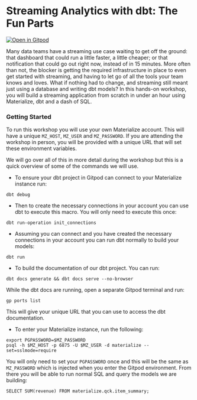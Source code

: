 # Streaming Analytics with dbt: The Fun Parts

[![Open in Gitpod](https://gitpod.io/button/open-in-gitpod.svg)](https://gitpod.io/#https://github.com/MaterializeInc/mz-data-council-2023)

Many data teams have a streaming use case waiting to get off the ground: that dashboard that could run a little faster, a little cheaper; or that notification that could go out right now, instead of in 15 minutes. More often than not, the blocker is getting the required infrastructure in place to even get started with streaming, and having to let go of all the tools your team knows and loves. What if nothing had to change, and streaming still meant just using a database and writing dbt models? In this hands-on workshop, you will build a streaming application from scratch in under an hour using Materialize, dbt and a dash of SQL.

### Getting Started
To run this workshop you will use your own Materialize account. This will have a unique `MZ_HOST`, `MZ_USER` and `MZ_PASSWORD`. If you are attending the workshop in person, you will be provided with a unique URL that will set these environment variables.

We will go over all of this in more detail during the workshop but this is a quick overview of some of the commands we will use.

- To ensure your dbt project in Gitpod can connect to your Materialize instance run:
```
dbt debug
```

- Then to create the necessary connections in your account you can use dbt to execute this macro. You will only need to execute this once:
```
dbt run-operation init_connections 
```

- Assuming you can connect and you have created the necessary connections in your account you can run dbt normally to build your models:
```
dbt run
```

- To build the documentation of our dbt project. You can run:
```
dbt docs generate && dbt docs serve --no-browser
```
While the dbt docs are running, open a separate Gitpod terminal and run:
```
gp ports list
```
This will give your unique URL that you can use to access the dbt documentation.

- To enter your Materialize instance, run the following:
```
export PGPASSWORD=$MZ_PASSWORD
psql -h $MZ_HOST -p 6875 -U $MZ_USER -d materialize --set=sslmode=require
```
You will only need to set your `PGPASSWORD` once and this will be the same as `MZ_PASSWORD` which is injected when you enter the Gitpod environment. From there you will be able to run normal SQL and query the models we are building:
```
SELECT SUM(revenue) FROM materialize.qck.item_summary;
```